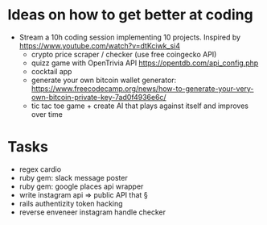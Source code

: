 # Ideas on how to get better at coding

- Stream a 10h coding session implementing 10 projects. Inspired by https://www.youtube.com/watch?v=dtKciwk_si4
  - crypto price scraper / checker (use free coingecko API)
  - quizz game with OpenTrivia API https://opentdb.com/api_config.php
  - cocktail app
  - generate your own bitcoin wallet generator: https://www.freecodecamp.org/news/how-to-generate-your-very-own-bitcoin-private-key-7ad0f4936e6c/
  - tic tac toe game + create AI that plays against itself and improves over time



# Tasks
- regex cardio
- ruby gem: slack message poster
- ruby gem: google places api wrapper
- write instagram api
  => public API that §
- rails authentizity token hacking
- reverse enveneer instagram handle checker
